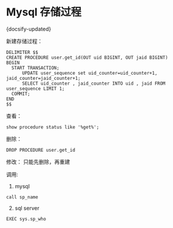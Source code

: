 #  Mysql 存储过程
{docsify-updated}

新建存储过程：
```
DELIMITER $$
CREATE PROCEDURE user.get_id(OUT uid BIGINT, OUT jaid BIGINT)
BEGIN
  START TRANSACTION;
      UPDATE user_sequence set uid_counter=uid_counter+1, jaid_counter=jaid_counter+1;
      SELECT uid_counter , jaid_counter INTO uid , jaid FROM user_sequence LIMIT 1;
  COMMIT;
END
$$
```



查看：
```
show procedure status like '%get%';
```



删除：
```
DROP PROCEDURE user.get_id
```

修改： 只能先删除，再重建

调用:
1. mysql
```
call sp_name
```

2. sql server
```
EXEC sys.sp_who
```